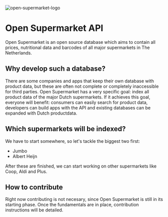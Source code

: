 ![open-supermarket-logo](https://user-images.githubusercontent.com/3017676/45883947-cf077180-bdb2-11e8-9e3d-5cd33067211f.png)

# Open Supermarket API

Open Supermarket is an open source database which aims to contain all prices, nutritional data and barcodes of all major supermarkets in The Netherlands. 

## Why develop such a database?

There are some companies and apps that keep their own database with product data, but these are often not complete or completely inaccessible for third parties. Open Supermarket has a very specific goal: index all product data of the major Dutch supermarkets. If it achieves this goal, everyone will benefit: consumers can easily search for product data, developers can build apps with the API and existing databases can be expanded with Dutch productdata.

## Which supermarkets will be indexed? 

We have to start somewhere, so let's tackle the biggest two first:

* Jumbo
* Albert Heijn

After these are finished, we can start working on other supermarkets like Coop, Aldi and Plus.

## How to contribute

Right now contributing is not necesary, since Open Supermarket is still in its starting phase. Once the fundamentals are in place, contribution instructions will be detailed.
